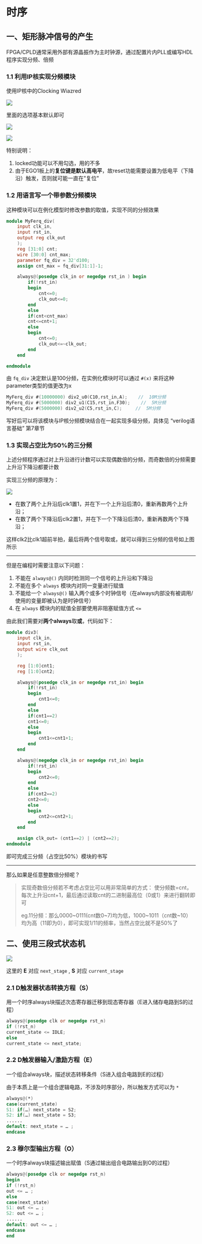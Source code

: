 # 时序

## 一、矩形脉冲信号的产生

FPGA/CPLD通常采用外部有源晶振作为主时钟源，通过配置片内PLL或编写HDL程序实现分频、倍频

### 1.1 利用IP核实现分频模块

使用IP核中的Clocking Wiazred 

![](images/2024-04-20-00-06-48.png)

里面的选项基本默认即可

![](images/2024-04-20-00-08-23.png)

![](images/2024-04-20-00-12-06.png)

特别说明：

1. locked功能可以不用勾选，用的不多
2. 由于EGO1板上的**复位键是默认高电平**，故reset功能需要设置为低电平（下降沿）触发，否则就可能一直在"复位"

### 1.2 用语言写一个带参数分频模块

这种模块可以在例化模型时修改参数的取值，实现不同的分频效果

```verilog
module MyFerq_div(
    input clk_in,
    input rst_in,
    output reg clk_out
    );
    reg [31:0] cnt;
    wire [30:0] cnt_max;
    parameter fq_div = 32'd100;
    assign cnt_max = fq_div[31:1]-1;    

    always@(posedge clk_in or negedge rst_in ) begin
        if(!rst_in)
        begin
            cnt<=0;
            clk_out<=0;
        end
        else
        if(cnt<cnt_max)
        cnt<=cnt+1;
        else
        begin
            cnt<=0;
            clk_out<=~clk_out;
        end
    end

endmodule
```

由 `fq_div` 决定默认是100分频，在实例化模块时可以通过 `#(x)` 来将这种parameter类型的值更改为x

```verilog
MyFerq_div #(10000000) div2_u0(C10,rst_in,A);    //  10M分频
MyFerq_div #(5000000) div2_u1(C15,rst_in,F30);    //  5M分频
MyFerq_div #(5000000) div2_u2(C5,rst_in,C);     //  5M分频
```

写好后可以将该模块与IP核分频模块结合在一起实现多级分频，具体见 “verilog语言基础” 第7章节

### 1.3 实现占空比为50%的三分频

上述分频程序通过对上升沿进行计数可以实现偶数倍的分频，而奇数倍的分频需要上升沿下降沿都要计数

实现三分频的原理为：

![](images/2024-04-20-00-40-37.png)

* 在数了两个上升沿后clk1置1，并在下一个上升沿后清0，重新再数两个上升沿；
* 在数了两个下降沿后clk2置1，并在下一个下降沿后清0，重新再数两个下降沿；

这样clk2比clk1超前半拍，最后将两个信号取或，就可以得到三分频的信号如上图所示

---

但是在编程时需要注意以下问题：

1. 不能在 `always@()` 内同时检测同一个信号的上升沿和下降沿
2. 不能在多个 `always` 模块内对同一变量进行赋值
3. 不能给一个 `always@()` 输入两个或多个时钟信号（在always内部没有被调用/使用的变量即被认为是时钟信号）
4. 在 `always` 模块内的赋值全部要使用非阻塞赋值方式 `<=`

由此我们需要对**两个always**取**或**，代码如下：

```verilog
module div3(
    input clk_in,
    input rst_in,
    output wire clk_out
    );

    reg [1:0]cnt1;
    reg [1:0]cnt2;

    always@(posedge clk_in or negedge rst_in) begin
        if(!rst_in)
        begin
            cnt1<=0;
        end
        else
        if(cnt1==2)
        cnt1<=0;
        else
        begin
            cnt1<=cnt1+1;
        end
    end

    always@(negedge clk_in or negedge rst_in) begin
        if(!rst_in)
        begin
            cnt2<=0;
        end
        else
        if(cnt2==2)
        cnt2<=0;
        else
        begin
            cnt2<=cnt2+1;
        end
    end

    assign clk_out= (cnt1==2) | (cnt2==2);
endmodule
```

即可完成三分频（占空比50%）模块的书写

---

那么如果是任意整数倍分频呢？

>实现奇数倍分频若不考虑占空比可以用非常简单的方式：
使分频数=cnt，每次上升沿cnt+1，最后通过读取cnt的二进制最高位（0或1）来进行翻转即可
>
>eg.11分频：那么0000~0111(cnt数0~7)均为低，1000~1011（cnt数~10）均为高（11即为0），即可实现1/11的频率，当然占空比就不是50%了

## 二、使用三段式状态机

![](images/2024-04-28-17-09-13.png)

这里的 **E** 对应 `next_stage` , **S** 对应 `current_stage`

### 2.1 D触发器状态转换方程（S）

用一个时序always块描述次态寄存器迁移到现态寄存器（E进入储存电路到S的过程）

```verilog
always@(posedge clk or negedge rst_n)
if (!rst_n)
current_state <= IDLE;
else
current_state <= next_state;
```
### 2.2 D触发器输入/激励方程（E）

一个组合always块，描述状态转移条件（S进入组合电路到E的过程）

由于本质上是一个组合逻辑电路，不涉及时序部分，所以触发方式可以为 `*`

```verilog
always@(*)
case(current_state)
S1: if(…) next_state = S2;
S2: if(…) next_state = S3;
......
default: next_state = … ;
endcase
```

### 2.3 穆尔型输出方程（O）

一个时序always块描述输出赋值（S通过输出组合电路输出到O的过程）

```verilog
always@(posedge clk or negedge rst_n)
begin
if (!rst_n)
out <= … ;
else
case(next_state)
S1: out <= … ;
S2: out <= … ;
......
default: out <= … ;
endcase
end
```

